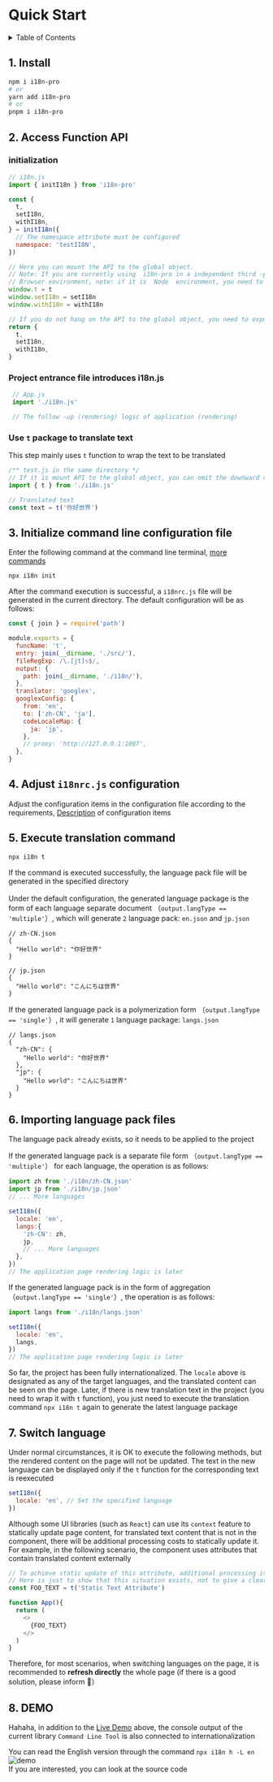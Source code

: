 
# Quick Start

<details >
  <summary>Table of Contents</summary>

  &emsp;&emsp;[1. Install](#1-install)<br/>
  &emsp;&emsp;[2. Access Function API](#2-access-function-api)<br/>
  &emsp;&emsp;&emsp;&emsp;[initialization](#initialization)<br/>
  &emsp;&emsp;&emsp;&emsp;[Project entrance file introduces i18n.js](#project-entrance-file-introduces-i18njs)<br/>
  &emsp;&emsp;&emsp;&emsp;[Use  `t`  package to translate text](#use--t--package-to-translate-text)<br/>
  &emsp;&emsp;[3. Initialize command line configuration file](#3-initialize-command-line-configuration-file)<br/>
  &emsp;&emsp;[4. Adjust  `i18nrc.js`  configuration](#4-adjust--i18nrcjs--configuration)<br/>
  &emsp;&emsp;[5. Execute translation command](#5-execute-translation-command)<br/>
  &emsp;&emsp;[6. Importing language pack files](#6-importing-language-pack-files)<br/>
  &emsp;&emsp;[7. Switch language](#7-switch-language)<br/>
  &emsp;&emsp;[8. DEMO](#8-demo)<br/>

</details>

## 1. Install

```bash
npm i i18n-pro
# or
yarn add i18n-pro
# or
pnpm i i18n-pro
```

## 2. Access Function API

### initialization

```js
// i18n.js
import { initI18n } from 'i18n-pro'

const {
  t,
  setI18n,
  withI18n,
} = initI18n({
  // The namespace attribute must be configured
  namespace: 'testI18N',
})

// Here you can mount the API to the global object.
// Note: If you are currently using  i18n-pro in a independent third -party library or component, it is not recommended to do this, which may cause your user API naming conflict
// Browser environment, note: if it is  Node  environment, you need to replace  window  with  global 
window.t = t
window.setI18n = setI18n
window.withI18n = withI18n

// If you do not hang on the API to the global object, you need to export the API to facilitate the use of other modules to use the corresponding API
return {
  t,
  setI18n,
  withI18n,
}
```

### Project entrance file introduces i18n.js

```js
 // App.js
 import './i18n.js'

 // The follow -up (rendering) logic of application (rendering)
```

### Use  `t`  package to translate text
This step mainly uses  `t`  function to wrap the text to be translated
```js
/** test.js in the same directory */
// If it is mount API to the global object, you can omit the downward code
import { t } from './i18n.js'

// Translated text
const text = t('你好世界')
```


## 3. Initialize command line configuration file
Enter the following command at the command line terminal, [more commands](https://github.com/eyelly-wu/i18n-pro/blob/vdoc/docs/dist/COMMAND_LINE.md#command-list)
```bash
npx i18n init 
```
After the command execution is successful, a  `i18nrc.js`  file will be generated in the current directory. The default configuration will be as follows:
```js
const { join } = require('path')

module.exports = {
  funcName: 't',
  entry: join(__dirname, './src/'),
  fileRegExp: /\.[jt]s$/,
  output: {
    path: join(__dirname, './i18n/'),
  },
  translator: 'googlex',
  googlexConfig: {
    from: 'en',
    to: ['zh-CN', 'ja'],
    codeLocaleMap: {
      ja: 'jp',
    },
    // proxy: 'http://127.0.0.1:1087',
  },
}
```


## 4. Adjust  `i18nrc.js`  configuration
Adjust the configuration items in the configuration file according to the requirements, [Description](https://github.com/eyelly-wu/i18n-pro/blob/vdoc/docs/dist/COMMAND_LINE.md#1--i18nrcjs--configuration) of configuration items

## 5. Execute translation command

```bash
npx i18n t 
```
If the command is executed successfully, the language pack file will be generated in the specified directory<br /><br />Under the default configuration, the generated language package is the form of each language separate document （`output.langType == 'multiple'`）, which will generate  `2`  language pack:  `en.json`  and  `jp.json` 
```text
// zh-CN.json
{
  "Hello world": "你好世界"
}

// jp.json
{
  "Hello world": "こんにちは世界"
}
```
If the generated language pack is a polymerization form （`output.langType == 'single'`）, it will generate  `1`  language package:  `langs.json` 
```text
// langs.json
{
  "zh-CN": {
    "Hello world": "你好世界"
  },
  "jp": {
    "Hello world": "こんにちは世界"
  }
}
```


## 6. Importing language pack files
The language pack already exists, so it needs to be applied to the project

If the generated language pack is a separate file form （`output.langType == 'multiple'`） for each language, the operation is as follows:
```js
import zh from './i18n/zh-CN.json'
import jp from './i18n/jp.json'
// ... More languages

setI18n({
  locale: 'en',
  langs:{
    'zh-CN': zh,
    jp,
    // ... More languages
  },
})
// The application page rendering logic is later
```
If the generated language pack is in the form of aggregation （`output.langType == 'single'`）, the operation is as follows:
```js
import langs from './i18n/langs.json'

setI18n({
  locale: 'en',
  langs,
})
// The application page rendering logic is later
```
So far, the project has been fully internationalized. The  `locale`  above is designated as any of the target languages, and the translated content can be seen on the page. Later, if there is new translation text in the project (you need to wrap it with  `t`  function), you just need to execute the translation command  `npx i18n t`  again to generate the latest language package

## 7. Switch language
Under normal circumstances, it is OK to execute the following methods, but the rendered content on the page will not be updated. The text in the new language can be displayed only if the  `t`  function for the corresponding text is reexecuted
```js
setI18n({
  locale: 'en', // Set the specified language
})
```
Although some UI libraries (such as  `React`) can use its  `context`  feature to statically update page content, for translated text content that is not in the component, there will be additional processing costs to statically update it. For example, in the following scenario, the component uses attributes that contain translated content externally
```js
// To achieve static update of this attribute, additional processing is required
// Here is just to show that this situation exists, not to give a clear solution
const FOO_TEXT = t('Static Text Attribute')

function App(){
  return (
    <>
      {FOO_TEXT}
    </>
  )
}
```
Therefore, for most scenarios, when switching languages on the page, it is recommended to **refresh directly** the whole page (if there is a good solution, please inform 🤔）

## 8. DEMO
Hahaha, in addition to the  [Live Demo](#live-demo) above, the console output of the current library  `Command Line Tool`  is also connected to internationalization

You can read the English version through the command  `npx i18n h -L en` 
![demo](https://s3.bmp.ovh/imgs/2022/06/25/4412a87c79ba36a8.gif "demo")<br />If you are interested, you can look at the source code